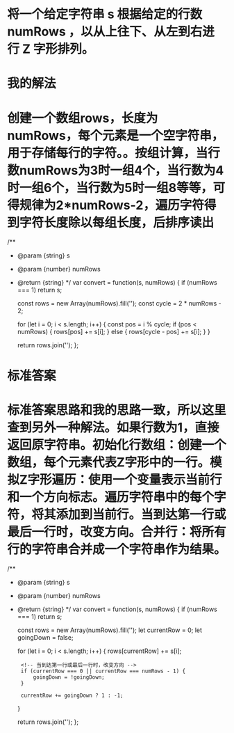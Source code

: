 # 将一个给定字符串 s 根据给定的行数 numRows ，以从上往下、从左到右进行 Z 字形排列。
# 我的解法
# 创建一个数组rows，长度为numRows，每个元素是一个空字符串，用于存储每行的字符。。按组计算，当行数numRows为3时一组4个，当行数为4时一组6个，当行数为5时一组8等等，可得规律为2*numRows-2，遍历字符得到字符长度除以每组长度，后排序读出
/**
 * @param {string} s
 * @param {number} numRows
 * @return {string}
 */
var convert = function(s, numRows) {
    if (numRows === 1) return s;
    
    const rows = new Array(numRows).fill('');
    const cycle = 2 * numRows - 2;
    
    for (let i = 0; i < s.length; i++) {
        const pos = i % cycle;
        if (pos < numRows) {
            rows[pos] += s[i];
        } else {
            rows[cycle - pos] += s[i];
        }
    }
    
    return rows.join('');
};
# 标准答案
# 标准答案思路和我的思路一致，所以这里查到另外一种解法。如果行数为1，直接返回原字符串。初始化行数组：创建一个数组，每个元素代表Z字形中的一行。模拟Z字形遍历：使用一个变量表示当前行和一个方向标志。遍历字符串中的每个字符，将其添加到当前行。当到达第一行或最后一行时，改变方向。合并行：将所有行的字符串合并成一个字符串作为结果。
/**
 * @param {string} s
 * @param {number} numRows
 * @return {string}
 */
var convert = function(s, numRows) {
    if (numRows === 1) return s;
    
    const rows = new Array(numRows).fill('');
    let currentRow = 0;
    let goingDown = false;
    
    for (let i = 0; i < s.length; i++) {
        rows[currentRow] += s[i];
        
        <!-- 当到达第一行或最后一行时，改变方向 -->
        if (currentRow === 0 || currentRow === numRows - 1) {
            goingDown = !goingDown;
        }
        
        currentRow += goingDown ? 1 : -1;
    }
    
    return rows.join('');
};